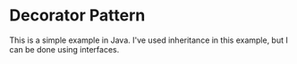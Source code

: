 # Decorator Pattern

This is a simple example in Java. I've used inheritance in this example, but I can be done using interfaces.